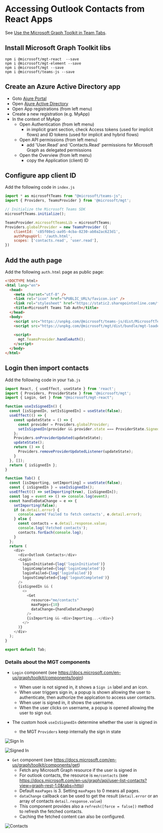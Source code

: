 # Accessing Outlook Contacts from React Apps

See [Use the Microsoft Graph Toolkit in Team Tabs](https://docs.microsoft.com/en-us/graph/toolkit/get-started/build-a-microsoft-teams-tab).

## Install Microsoft Graph Toolkit libs

```
npm i @microsoft/mgt-react  --save
npm i @microsoft/mgt-element --save
npm i @microsoft/mgt --save
npm i @microsoft/teams-js --save
```

## Create an Azure Active Directory app

- Goto [Ajure Portal](https://portal.azure.com/#home)
- Open [Ajure Active Directory](https://portal.azure.com/#blade/Microsoft_AAD_IAM/ActiveDirectoryMenuBlade/Overview)
- Open App registrations (from left menu)
- Create a new registration (e.g. MyApp)
- In the context of MyApp
  - Open Authentication (from left menu)
    - in implicit grant section, check Access tokens (used for implicit flows) and ID tokens (used for implicit and hybrid flows)
  - Open API permissions (from left menu)
    - add 'User.Read' and 'Contacts.Read' permissions for Microsoft Graph as delegated permissions
  - Open the Overview (from left menu)
    - copy the Application (client) ID

## Configure app client ID

Add the following code in ```index.js```

```javascript
import * as microsoftTeams from "@microsoft/teams-js";
import { Providers, TeamsProvider } from '@microsoft/mgt';

// Initialize the Microsoft Teams SDK
microsoftTeams.initialize();

TeamsProvider.microsoftTeamsLib = microsoftTeams;
Providers.globalProvider = new TeamsProvider ({
    clientId: 'c85f08e1-aa95-4cba-8230-ab0a2ac623d1',
    authPopupUrl: '/auth.html',
    scopes: ['contacts.read', 'user.read'],
})
```

## Add the auth page

Add the following ```auth.html``` page as public page:

```html
<!DOCTYPE html>
<html lang="en">
  <head>
    <meta charset="utf-8" />
    <link rel="icon" href="%PUBLIC_URL%/favicon.ico" />
    <link rel="stylesheet" href="https://static2.sharepointonline.com/files/fabric/office-ui-fabric-core/11.0.0/css/fabric.min.css" />
    <title>Microsoft Teams Tab Auth</title>
  </head>
  <body>
    <script src="https://unpkg.com/@microsoft/teams-js/dist/MicrosoftTeams.min.js" crossorigin="anonymous"></script>
    <script src="https://unpkg.com/@microsoft/mgt/dist/bundle/mgt-loader.js"></script>
    
    <script>
      mgt.TeamsProvider.handleAuth();
    </script>
  </body>
</html>
```

## Login then import contacts

Add the following code in your ```Tab.js```

```javascript
import React, { useEffect, useState } from 'react';
import { Providers, ProviderState } from '@microsoft/mgt';
import { Login, Get } from "@microsoft/mgt-react";

function useIsSignedIn() {
  const [isSignedIn, setIsSignedIn] = useState(false);
  useEffect(() => {
    const updateState = () => {
      const provider = Providers.globalProvider;
      setIsSignedIn(provider && provider.state === ProviderState.SignedIn);
    };
    Providers.onProviderUpdated(updateState);
    updateState();
    return () => {
      Providers.removeProviderUpdatedListener(updateState);
    }
  }, []);
  return { isSignedIn };
}

function Tab() {
  const [isImporting, setImporting] = useState(false);
  const { isSignedIn } = useIsSignedIn();
  useEffect(() => setImporting(true), [isSignedIn]);
  const log = event => () => console.log(event);
  const handleDataChange = e => {
    setImporting(false);
    if (e.detail.error) {
      console.warn('Failed to fetch contacts', e.detail.error);
    } else {
      const contacts = e.detail.response.value;
      console.log('Fetched contacts');
      contacts.forEach(console.log);
    }
  };
  return (
    <div>
      <div>Outlook Contacts</div>
      <Login
        loginInitiated={log('loginInitiated')}
        loginCompleted={log('loginCompleted')}
        loginFailed={log('loginFailed')}
        logoutCompleted={log('logoutCompleted')}
      />
      {isSignedIn && (
        <>
          <Get
            resource="me/contacts"
            maxPages={10}
            dataChange={handleDataChange}
          />
          {isImporting && <div>Importing...</div>}
        </>
      )}
    </div>
  );
}

export default Tab;
```

### Details about the MGT components

- ```Login``` component (see https://docs.microsoft.com/en-us/graph/toolkit/components/login)
  - When user is not signed in, it shows a ```Sign in``` label and an icon.
  - When user triggers sign in, a popup is shown allowing the user to authenticate, then authorize the applcation
    to access user contacts.
  - When user is signed in, it shows the username.
  - When the user clicks on username, a popup is opened allowing the user to sign out.

- The custom hook ```useIsSignedIn``` determine whether the user is signed in
  - the MGT ```Providers``` keep internally the sign in state

![Sign In](./signin.png)

![Signed In](./signedIn.png)

- ```Get``` component (see https://docs.microsoft.com/en-us/graph/toolkit/components/get)
  - Fetch any Microsoft Graph resource if the user is signed in
  - For outlook contacts, the resource is ```me/contacts``` (see https://docs.microsoft.com/en-us/graph/api/user-list-contacts?view=graph-rest-1.0&tabs=http)
  - Default ```maxPages``` is 3. Setting ```maxPages``` to 0 means all pages.
  - ```dataChange``` callback can be used to get the result (```detail.error``` or an array of contacts ```detail.response.value```)
  - This component provides also a ```refresh([force = false])``` method to refresh the fetched contacts.
  - Caching the fetched content can also be configured.
  
![Contacts](./contacts.png)
